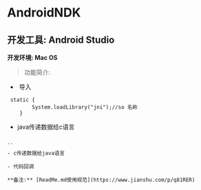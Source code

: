 # AndroidNDK


## 开发工具: Android Studio

**开发环境: Mac OS**

> 功能简介:
-  导入
```
 static {
		System.loadLibrary("jni");//so 名称
	}
```
- java传递数据给c语言
```

``
- c传递数据给java语言
```

```
- 代码回调
```

```
**备注:** [ReadMe.md使用规范](https://www.jianshu.com/p/q81RER)
